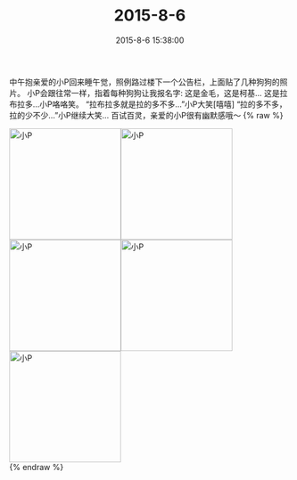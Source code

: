 ﻿---
title: "2015-8-6"
date: 2015-8-6 15:38:00
tags:
categories: 妈妈
---
中午抱亲爱的小P回来睡午觉，照例路过楼下一个公告栏，上面贴了几种狗狗的照片。
小P会跟往常一样，指着每种狗狗让我报名字:
这是金毛，这是柯基…
这是拉布拉多…小P咯咯笑。
“拉布拉多就是拉的多不多…”小P大笑[嘻嘻]
“拉的多不多，拉的少不少…”小P继续大笑…
百试百灵，亲爱的小P很有幽默感哦～
{% raw %}
<div style="width:500 px">
<div style="float:left; width:100 px"><img src="/images/微信图片_20171011102544.jpg" width="200" alt="小P"></div>
<div style="float:left; width:100 px"><img src="/images/微信图片_20171011102555.jpg" width="200" alt="小P"></div>
<div style="float:left; width:100 px"><img src="/images/微信图片_20171011102604.jpg" width="200" alt="小P"></div>
<div style="float:left; width:100 px"><img src="/images/微信图片_20171011102614.jpg" width="200" alt="小P"></div>
<div style="float:left; width:100 px"><img src="/images/微信图片_20171011102623.jpg" width="200" alt="小P"></div>
<div style="clear:both"></div>
</div>
{% endraw %}